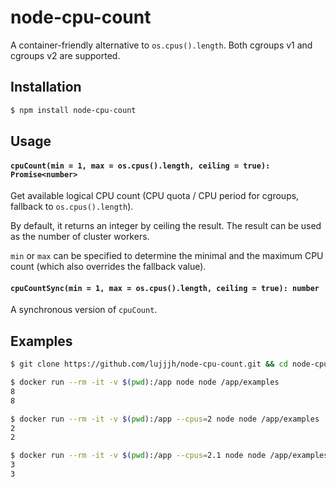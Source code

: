 # node-cpu-count

A container-friendly alternative to `os.cpus().length`. Both cgroups v1 and cgroups v2 are supported.

## Installation

```sh
$ npm install node-cpu-count
```

## Usage

#### `cpuCount(min = 1, max = os.cpus().length, ceiling = true): Promise<number>`

Get available logical CPU count (CPU quota / CPU period for cgroups, fallback to `os.cpus().length`).

By default, it returns an integer by ceiling the result. The result can be used as the number of cluster workers.

`min` or `max` can be specified to determine the minimal and the maximum CPU count (which also overrides the fallback value).

#### `cpuCountSync(min = 1, max = os.cpus().length, ceiling = true): number`

A synchronous version of `cpuCount`.

## Examples

```sh
$ git clone https://github.com/lujjjh/node-cpu-count.git && cd node-cpu-count

$ docker run --rm -it -v $(pwd):/app node node /app/examples
8
8

$ docker run --rm -it -v $(pwd):/app --cpus=2 node node /app/examples
2
2

$ docker run --rm -it -v $(pwd):/app --cpus=2.1 node node /app/examples
3
3
```
